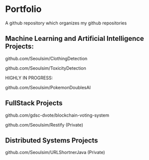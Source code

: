 # Portfolio
A github repository which organizes my github repositories

## Machine Learning and Artificial Intelligence Projects:

github.com/Seoulsim/ClothingDetection

github.com/Seoulsim/ToxicityDetection

HIGHLY IN PROGRESS:

github.com/Seoulsim/PokemonDoublesAI

## FullStack Projects
github.com/gdsc-dvote/blockchain-voting-system

github.com/Seoulsim/Restify (Private)

## Distributed Systems Projects
github.com/Seoulsim/URLShortnerJava (Private)
